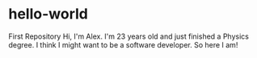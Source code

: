 # hello-world
First Repository
Hi, I'm Alex. I'm 23 years old and just finished a Physics degree.
I think I might want to be a software developer. So here I am!
